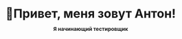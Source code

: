 <div id="content">

<div id="header" align="center">
<h1>
👋Привет, меня зовут Антон!<br>
<p style="font-size: 12px;">Я начинающий тестировщик</p>
</h1>
<h3></h3>
</div>

<div>
</div>

</div>
